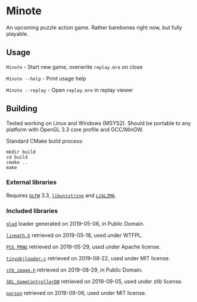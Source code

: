 # Minote
An upcoming puzzle action game. Rather barebones right now, but fully
playable.

## Usage
`Minote` - Start new game, overwrite `replay.mre` on close

`Minote --help` - Print usage help

`Minote --replay` - Open `replay.mre` in replay viewer

## Building
Tested working on Linux and Windows (MSYS2). Should be portable to any
platform with OpenGL 3.3 core profile and GCC/MinGW.

Standard CMake build process:
```
mkdir build
cd build
cmake ..
make
```

### External libraries
Requires [`GLFW`](https://www.glfw.org/) 3.3,
[`libunistring`](https://www.gnu.org/software/libunistring/) and
[`LibLZMA`](https://tukaani.org/xz/).

### Included libraries
[`glad`](https://glad.dav1d.de/) loader generated on 2019-05-06, in
Public Domain.

[`linmath.h`](https://github.com/datenwolf/linmath.h) retrieved on
2019-05-18, used under WTFPL.

[`PCG PRNG`](http://www.pcg-random.org/) retrieved on 2019-05-29, used
under Apache license.

[`tinyobjloader-c`](https://github.com/syoyo/tinyobjloader-c) retrieved
on 2019-08-22, used under MIT license.

[`stb_image.h`](https://github.com/nothings/stb) retrieved on
2019-08-29, in Public Domain.

[`SDL_GameControllerDB`](https://github.com/gabomdq/SDL_GameControllerDB)
retrieved on 2019-09-05, used under zlib license.

[`parson`](https://github.com/kgabis/parson) retrieved on 2019-09-06,
used under MIT license.
